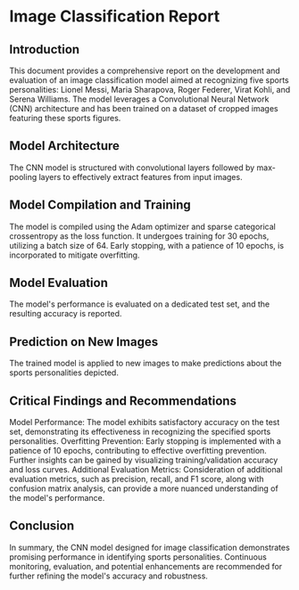 # Image Classification Report 
 
## Introduction 
This document provides a comprehensive report on the development and evaluation of an image classification model aimed at recognizing five sports personalities: Lionel Messi, Maria Sharapova, Roger Federer, Virat Kohli, and Serena Williams. The model leverages a Convolutional Neural Network (CNN) architecture and has been trained on a dataset of cropped images featuring these sports figures. 
## Model Architecture 
The CNN model is structured with convolutional layers followed by max-pooling layers to effectively extract features from input images. 
## Model Compilation and Training 
The model is compiled using the Adam optimizer and sparse categorical crossentropy as the loss function. It undergoes training for 30 epochs, utilizing a batch size of 64. Early stopping, with a patience of 10 epochs, is incorporated to mitigate overfitting. 
## Model Evaluation 
The model's performance is evaluated on a dedicated test set, and the resulting accuracy is reported. 
## Prediction on New Images 
The trained model is applied to new images to make predictions about the sports personalities depicted. 
## Critical Findings and Recommendations 
Model Performance: The model exhibits satisfactory accuracy on the test set, demonstrating its effectiveness in recognizing the specified sports personalities. 
Overfitting Prevention: Early stopping is implemented with a patience of 10 epochs, contributing to effective overfitting prevention. Further insights can be gained by visualizing training/validation accuracy and loss curves. 
Additional Evaluation Metrics: Consideration of additional evaluation metrics, such as precision, recall, and F1 score, along with confusion matrix analysis, can provide a more nuanced understanding of the model's performance. 
## Conclusion 
In summary, the CNN model designed for image classification demonstrates promising performance in identifying sports personalities. Continuous monitoring, evaluation, and potential enhancements are recommended for further refining the model's accuracy and robustness. 
